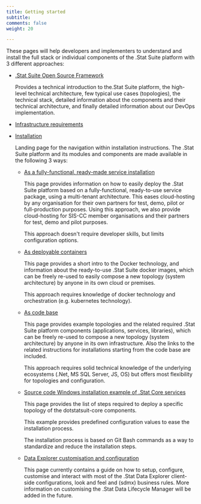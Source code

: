 ```yaml
---
title: Getting started
subtitle: 
comments: false
weight: 20

---
```


These pages will help developers and implementers to understand and install the full stack or individual components of the .Stat Suite platform with 3 different approaches:

* [.Stat Suite Open Source Framework](/getting-started/framework)  
 
  Provides a technical introduction to the.Stat Suite platform, the high-level technical architecture,  few typical use cases (topologies), the technical stack, detailed information about the components and their technical architecture, and finally detailed information about our DevOps implementation.

* [Infrastructure requirements](/getting-started/requirements)
* [Installation](/getting-started/installation)  

  Landing page for the navigation within installation instructions. The .Stat Suite platform and its modules and components are made available in the following 3 ways:

  * [As a fully-functional, ready-made service installation](/getting-started/installation/as-a-service)  

    This page provides information on how to easily deploy the .Stat Suite platform based on a fully-functional, ready-to-use service package, using a multi-tenant architecture. This eases cloud-hosting by any organisation for their own partners for test, demo, pilot or full-production purposes. Using this approach, we also provide cloud-hosting for SIS-CC member organisations and their partners for test, demo and pilot purposes.
    
    This approach doesn't require developer skills, but limits configuration options.

  * [As deployable containers](/getting-started/installation/as-container)  

    This page provides a short intro to the Docker technology, and information about the ready-to-use .Stat Suite docker images, which can be freely re-used to easily compose a new topology (system architecture) by anyone in its own cloud or premises.
    
    This approach requires knowledge of docker technology and orchestration (e.g. kubernetes technology).

  * [As code base](/getting-started/installation/from-code-base)  

    This page provides example topologies and the related required .Stat Suite platform components (applications, services, libraries), which can be freely re-used to compose a new topology (system architecture) by anyone in its own infrastructure. Also the links to the related instructions for installations starting from the code base are included.
    
    This approach requires solid technical knowledge of the underlying ecosystems (.Net, MS SQL Server, JS, OS) but offers most flexibility for topologies and configuration.

  * [Source code Windows installation example of .Stat Core services](/getting-started/installation/Source-code-Windows-installation-of-Stat-Core-services)  

    This page provides the list of steps required to deploy a specific topology of the dotstatsuit-core components.
    
    This example provides predefined configuration values to ease the installation process. 
	
	The installation process is based on Git Bash commands as a way to standardize and reduce the installation steps.
	
  * [Data Explorer customisation and configuration](/getting-started/installation/de-customisation-configuration)

    This page currently contains a guide on how to setup, configure, customise and interact with most of the .Stat Data Explorer client-side configurations, look and feel and (sdmx) business rules. More information on customising the .Stat Data Lifecycle Manager will be added in the future.